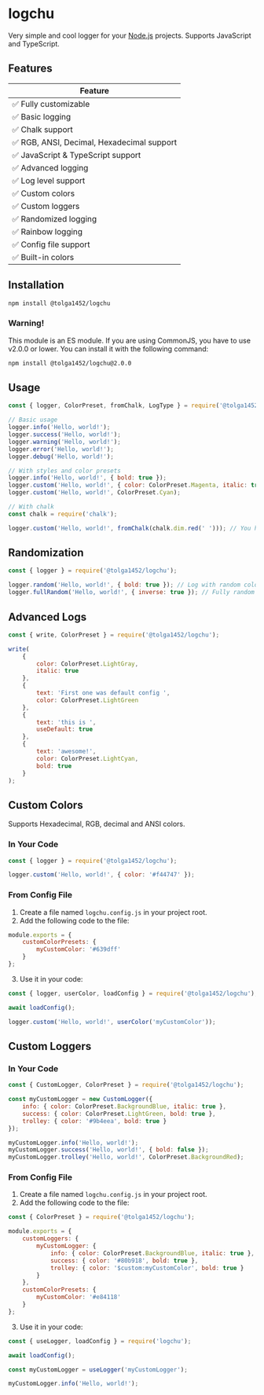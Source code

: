 # logchu

Very simple and cool logger for your [Node.js](https://nodejs.org/) projects. Supports JavaScript and TypeScript.

## Features

| Feature |
| --- |
| ✅ Fully customizable |
| ✅ Basic logging |
| ✅ Chalk support |
| ✅ RGB, ANSI, Decimal, Hexadecimal support |
| ✅ JavaScript & TypeScript support |
| ✅ Advanced logging |
| ✅ Log level support |
| ✅ Custom colors |
| ✅ Custom loggers |
| ✅ Randomized logging |
| ✅ Rainbow logging |
| ✅ Config file support |
| ✅ Built-in colors |

## Installation

```bash
npm install @tolga1452/logchu
```

### Warning!

This module is an ES module. If you are using CommonJS, you have to use v2.0.0 or lower. You can install it with the following command:

```bash
npm install @tolga1452/logchu@2.0.0
```

## Usage

```js
const { logger, ColorPreset, fromChalk, LogType } = require('@tolga1452/logchu');

// Basic usage
logger.info('Hello, world!');
logger.success('Hello, world!');
logger.warning('Hello, world!');
logger.error('Hello, world!');
logger.debug('Hello, world!');

// With styles and color presets
logger.info('Hello, world!', { bold: true });
logger.custom('Hello, world!', { color: ColorPreset.Magenta, italic: true, type: LogType.Debug });
logger.custom('Hello, world!', ColorPreset.Cyan);

// With chalk
const chalk = require('chalk');

logger.custom('Hello, world!', fromChalk(chalk.dim.red(' '))); // You have to use a single space character as text for chalk
```

## Randomization

```js
const { logger } = require('@tolga1452/logchu');

logger.random('Hello, world!', { bold: true }); // Log with random color
logger.fullRandom('Hello, world!', { inverse: true }); // Fully random log with overwrites
```

## Advanced Logs

```js
const { write, ColorPreset } = require('@tolga1452/logchu');

write(
    {
        color: ColorPreset.LightGray,
        italic: true
    },
    {
        text: 'First one was default config ',
        color: ColorPreset.LightGreen
    },
    {
        text: 'this is ',
        useDefault: true
    },
    {
        text: 'awesome!',
        color: ColorPreset.LightCyan,
        bold: true
    }
);
```

## Custom Colors

Supports Hexadecimal, RGB, decimal and ANSI colors.

### In Your Code

```js
const { logger } = require('@tolga1452/logchu');

logger.custom('Hello, world!', { color: '#f44747' });
```

### From Config File

1. Create a file named `logchu.config.js` in your project root.
2. Add the following code to the file:

```js
module.exports = {
    customColorPresets: {
        myCustomColor: '#639dff'
    }
};
```

3. Use it in your code:

```js
const { logger, userColor, loadConfig } = require('@tolga1452/logchu');

await loadConfig();

logger.custom('Hello, world!', userColor('myCustomColor'));
```

## Custom Loggers

### In Your Code

```js
const { CustomLogger, ColorPreset } = require('@tolga1452/logchu');

const myCustomLogger = new CustomLogger({
    info: { color: ColorPreset.BackgroundBlue, italic: true },
    success: { color: ColorPreset.LightGreen, bold: true },
    trolley: { color: '#9b4eea', bold: true }
});

myCustomLogger.info('Hello, world!');
myCustomLogger.success('Hello, world!', { bold: false });
myCustomLogger.trolley('Hello, world!', ColorPreset.BackgroundRed);
```

### From Config File

1. Create a file named `logchu.config.js` in your project root.
2. Add the following code to the file:

```js
const { ColorPreset } = require('@tolga1452/logchu');

module.exports = {
    customLoggers: {
        myCustomLogger: {
            info: { color: ColorPreset.BackgroundBlue, italic: true },
            success: { color: '#80b918', bold: true },
            trolley: { color: '$custom:myCustomColor', bold: true }
        }
    },
    customColorPresets: {
        myCustomColor: '#e84118'
    }
};
```

3. Use it in your code:

```js
const { useLogger, loadConfig } = require('logchu');

await loadConfig();

const myCustomLogger = useLogger('myCustomLogger');

myCustomLogger.info('Hello, world!');
```
